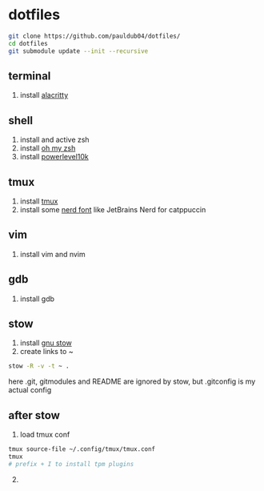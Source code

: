 # dotfiles

```bash
git clone https://github.com/pauldub04/dotfiles/
cd dotfiles
git submodule update --init --recursive
```

## terminal
1) install [alacritty](https://github.com/alacritty/alacritty)

## shell
1) install and active zsh
2) install [oh my zsh](https://ohmyz.sh/)
3) install [powerlevel10k](https://github.com/romkatv/powerlevel10k)

## tmux
1) install [tmux](https://github.com/tmux/tmux)
2) install some [nerd font](https://www.nerdfonts.com/font-downloads) like JetBrains Nerd for catppuccin

## vim
1) install vim and nvim

## gdb
1) install gdb

## stow
1) install [gnu stow](https://www.gnu.org/software/stow/)
2) create links to ~
```bash
stow -R -v -t ~ .
```
here .git, gitmodules and README are ignored by stow, but .gitconfig is my actual config

## after stow
1) load tmux conf
```bash
tmux source-file ~/.config/tmux/tmux.conf
tmux
# prefix + I to install tpm plugins
```
2) 
